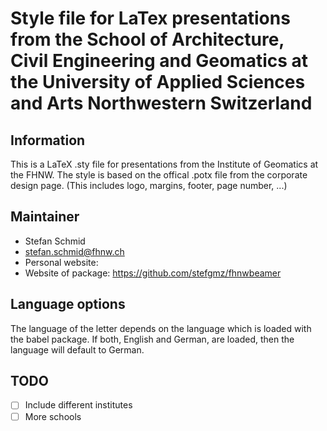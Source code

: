 # Style file for LaTex presentations from the School of Architecture, Civil Engineering and Geomatics at the University of Applied Sciences and Arts Northwestern Switzerland

## Information
This is a LaTeX .sty file for presentations from the Institute of Geomatics
at the FHNW. The style is based on the offical .potx file from the corporate design
page. (This includes logo, margins, footer, page number, ...)

## Maintainer
- Stefan Schmid
- <stefan.schmid@fhnw.ch>
- Personal website: 
- Website of package: https://github.com/stefgmz/fhnwbeamer

## Language options
The language of the letter depends on the language which is loaded
with the babel package. If both, English and German, are loaded,
then the language will default to German.

## TODO
- [ ] Include different institutes
- [ ] More schools
